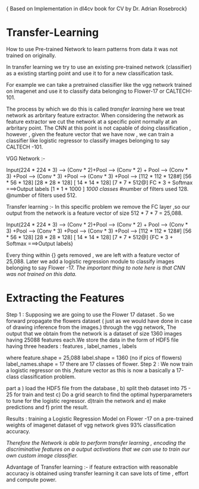 { Based on Implementation in dl4cv book for CV by Dr. Adrian Rosebrock}
# Transfer-Learning
How to use Pre-trained Network to learn patterns from data it was not trained on originally.

In transfer learning we try to use an existing pre-trained network (classifier) as a existing starting point and use it to for a new classification task. 

For example we can take a pretrained classifier like the vgg network trained on imagenet and use it to classify data belonging to Flower-17 or CALTECH-101.

The process by which we do this is called _transfer learning_ here we treat network as arbritary feature extractor. When considering the network as feature extractor we cut the network at a specific point normally at an arbritary point. The CNN at this point is not capable of doing classification , however , given the feature vector that we have now , we can train a classifier like logistic regressor to classify images belonging to say CALTECH -101.

VGG Network :-

Input(224 * 224 * 3) --> (Conv * 2)+Pool --> (Conv * 2) + Pool --> (Conv * 3) +Pool --> (Conv * 3) +Pool --> (Conv * 3) +Pool --> 
                         [112 * 112 * 128#]     [56 * 56 * 128]        [28 * 28 * 128]       [ 14 * 14 * 128]         [7 * 7 * 512@]
FC * 3 + Softmax ===>Output labels
[1 * 1 * 1000 ]       _1000 classes_
#number of filters used 128.
@number of filters used 512.

Transfer learning :-
In this specific problem we remove the FC layer ,so our output from the network is a feature vector of size 512 * 7 * 7 = 25,088.

Input(224 * 224 * 3) --> (Conv * 2)+Pool --> (Conv * 2) + Pool --> (Conv * 3) +Pool --> (Conv * 3) +Pool --> (Conv * 3) +Pool --> 
                         [112 * 112 * 128#]     [56 * 56 * 128]        [28 * 28 * 128]       [ 14 * 14 * 128]         [7 * 7 * 512@]
{FC * 3 + Softmax ===>Output labels}

Every thing within {} gets removed , we are left with a feature vector of 25,088. Later we add a logistic regression module to classify images belonging to say Flower -17. _The important thing to note here is that CNN was not trained on this data._

# Extracting the Features 
Step 1 :
Supposing we are going to use the Flower 17 dataset . So we forward propagate the flowers dataset ( just as we would have done in case of drawing inference from the images.) through the vgg network, The output that we obtain from the network is a dataset of size 1360 images having 25088 features each.We store the data in the form of HDF5 file having three headers : features , label_names , labels

where feature.shape = 25,088
label.shape = 1360 (no if pics of flowers)
label_names.shape = 17 there are 17 classes of flower.
Step 2 :
We now train a logistic regressor on this ,feature vector as this is now a basically a 17-class classification problem.

part a ) load the HDF5 file from the database , 
b) split theb dataset into 75 - 25 for train and test
c) Do a grid search to find the optimal hyperparameters to tune for the logistic regressor.
d)train the network and 
e) make predictions and
f) print the result.

Results : training a Logistic Regression Model on Flower -17 on a pre-trained weights of imagenet dataset of vgg network gives 93% classification accuracy.

_Therefore the Network is able to perform transfer learning , encoding the discriminative features on a output activations that we can use to train our own custom image classifier._

Advantage of Transfer learning :-
if feature extraction with reasonable accuracy is obtained using transfer learning it can save lots of time , effort and compute power.
